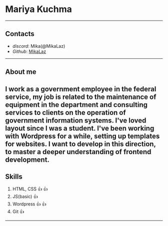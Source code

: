 # Mariya Kuchma
---

## **Contacts**
* _discord_: Mika(@MikaLaz)
* _Github_: [MikaLaz](https://github.com/MikaLaz)
---

## **About me**
__I work as a government employee in the federal service, my job is related to the maintenance of equipment in the department and consulting services to clients on the operation of government information systems. I've loved layout since I was a student. I've been working with Wordpress for a while, setting up templates for websites. I want to develop in this direction, to master a deeper understanding of frontend development.__
---

## **Skills**
1. HTML, CSS :+1: :+1:
2. JS(basic) :+1:
3. Wordpress :+1: :+1:
4. Git :+1:
---